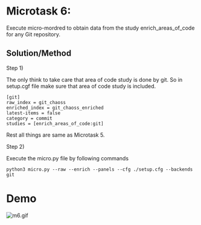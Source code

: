 # Microtask 6:

Execute micro-mordred to obtain data from the study enrich_areas_of_code for any Git repository.

## Solution/Method

Step 1) 

The only think to take care that area of code study is done by git. So in setup.cgf file make sure that area of code study is included.
```
[git]
raw_index = git_chaoss
enriched_index = git_chaoss_enriched
latest-items = false
category = commit
studies = [enrich_areas_of_code:git]
```
Rest all things are same as Microtask 5.

Step 2) 

Execute the micro.py file by following commands

```python3 micro.py --raw --enrich --panels --cfg ./setup.cfg --backends git```
# Demo
![m6.gif](m6.gif)
